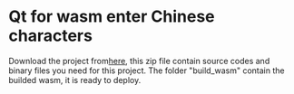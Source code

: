 # Qt for wasm enter Chinese characters

Download the project from[here](https://drive.google.com/file/d/1O6qxW795ZIU7CLa-il6ZLThfTeqNyXne/view?usp=sharing),
this zip file contain source codes and binary files you need for this project. The folder "build_wasm" contain the builded 
wasm, it is ready to deploy.


